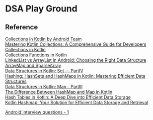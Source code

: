 # DSA Play Ground


## Reference

[Collections in Kotlin by Android Team](https://developer.android.com/codelabs/basic-android-kotlin-collections#0)<br>
[Mastering Kotlin Collections: A Comprehensive Guide for Developers](https://medium.com/@jaisavi25/mastering-kotlin-collections-a-comprehensive-guide-for-developers-c15a0b631969)<br>
[Collections in Kotlin](https://proandroiddev.com/collections-in-kotlin-a2bd8649f697)<br>
[Collections Functions in Kotlin](https://blog.mindorks.com/kotlin-collection-functions/)<br>
[LinkedList vs ArrayList in Android: Choosing the Right Data Structure](https://medium.com/@himanshu_hc/linkedlist-vs-arraylist-in-android-choosing-the-right-data-structure-c11c663b084b)<br>
[ArrayMap and SparseArray](https://medium.com/@appdevinsights/arraymap-and-sparsearray-349910041b71)<br>
[Data Structures in Kotlin: Set — PartIV](https://medium.com/wearejaya/data-structures-in-kotlin-set-partiv-82d0771f3420)<br>
[Hashing: HashSets and HashMaps in Kotlin: Mastering Efficient Data Structures](https://medium.com/@chetanshingare2991/hashing-hashsets-and-hashmaps-in-kotlin-mastering-efficient-data-structures-cfd9605091b8)<br>
[Data Structures in Kotlin: Map - PartIII](https://medium.com/wearejaya/data-structures-in-kotlin-map-partiii-abdd04621a3)<br>
[The Difference Between HashMap and Map in Kotlin](https://developermemos.com/posts/hashmap-vs-map-kotlin)<br>
[Hash Tables in Kotlin: A Deep Dive into Efficient Data Storage](https://medium.com/@chetanshingare2991/hash-tables-in-kotlin-a-deep-dive-into-efficient-data-storage-103726291f34)<br>
[Kotlin Hashmap: Your Solution for Efficient Data Storage and Retrieval](https://www.dhiwise.com/post/kotlin-hashmap-your-solution-for-efficient-data-storage)<br>

[Android interview questions - 1](https://medium.com/@anandgaur2207/android-interview-questions-answer-part-i-ac26dfe4f8e6)<br>